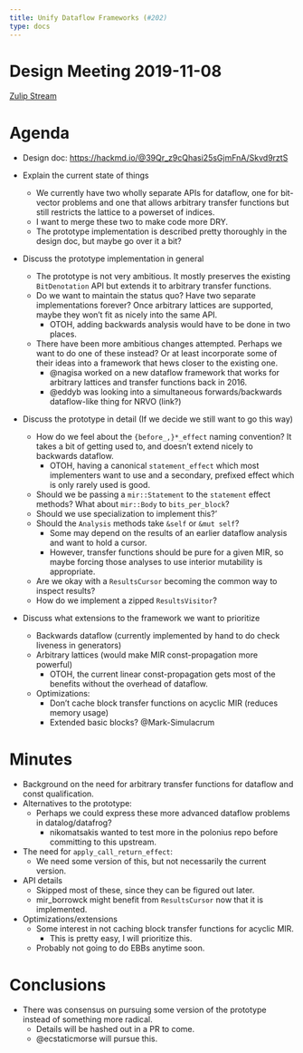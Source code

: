 ```yaml
---
title: Unify Dataflow Frameworks (#202)
type: docs
---
```


# Design Meeting 2019-11-08

[Zulip Stream](https://rust-lang.zulipchat.com/#narrow/stream/131828-t-compiler/topic/design.20meeting.202019-11-08)

# Agenda

- Design doc: https://hackmd.io/@39Qr_z9cQhasi25sGjmFnA/Skvd9rztS


- Explain the current state of things
    - We currently have two wholly separate APIs for dataflow, one for bit-vector problems and one that allows arbitrary transfer functions but still restricts the lattice to a powerset of indices.
    - I want to merge these two to make code more DRY.
    - The prototype implementation is described pretty thoroughly in the design doc, but maybe go over it a bit?

- Discuss the prototype implementation in general
    - The prototype is not very ambitious. It mostly preserves the existing `BitDenotation` API  but extends it to arbitrary transfer functions.
    - Do we want to maintain the status quo? Have two separate implementations forever? Once arbitrary lattices are supported, maybe they won’t fit as nicely into the same API.
        - OTOH, adding backwards analysis would have to be done in two places.
    - There have been more ambitious changes attempted. Perhaps we want to do one of these instead? Or at least incorporate some of their ideas into a framework that hews closer to the existing one.
        - @nagisa worked on a new dataflow framework that works for arbitrary lattices and transfer functions back in 2016.
        - @eddyb was looking into a simultaneous forwards/backwards dataflow-like thing for NRVO (link?)

- Discuss the prototype in detail (If we decide we still want to go this way)
    - How do we feel about the `{before_,}*_effect` naming convention? It takes a bit of getting used to, and doesn’t extend nicely to backwards dataflow.
        - OTOH, having a canonical `statement_effect` which most implementers want to use and a secondary, prefixed effect which is only rarely used is good.
    - Should we be passing a `mir::Statement` to the `statement` effect methods? What about `mir::Body` to `bits_per_block`?
    - Should we use specialization to implement this?’
    - Should the `Analysis` methods take `&self` or `&mut self`?
        - Some may depend on the results of an earlier dataflow analysis and want to hold a cursor.
        - However, transfer functions should be pure for a given MIR, so maybe forcing those analyses to use interior mutability is appropriate.
    - Are we okay with a `ResultsCursor` becoming the common way to inspect results?
    - How do we implement a zipped `ResultsVisitor`?

- Discuss what extensions to the framework we want to prioritize
    - Backwards dataflow (currently implemented by hand to do check liveness in generators)
    - Arbitrary lattices (would make MIR const-propagation more powerful)
        - OTOH, the current linear const-propagation gets most of the benefits without the overhead of dataflow.
    - Optimizations:
        - Don’t cache block transfer functions on acyclic MIR (reduces memory usage)
        - Extended basic blocks? @Mark-Simulacrum

# Minutes
  - Background on the need for arbitrary transfer functions for dataflow and const qualification.
  - Alternatives to the prototype:
    - Perhaps we could express these more advanced dataflow problems in datalog/datafrog?
      - nikomatsakis wanted to test more in the polonius repo before committing to this upstream.
  - The need for `apply_call_return_effect`:
    - We need some version of this, but not necessarily the current version.
  - API details
    - Skipped most of these, since they can be figured out later.
    - mir_borrowck might benefit from `ResultsCursor` now that it is implemented.
  - Optimizations/extensions
    - Some interest in not caching block transfer functions for acyclic MIR.
      - This is pretty easy, I will prioritize this.
    - Probably not going to do EBBs anytime soon.

# Conclusions
  - There was consensus on pursuing some version of the prototype instead of something more radical.
    - Details will be hashed out in a PR to come.
    - @ecstaticmorse will pursue this.


